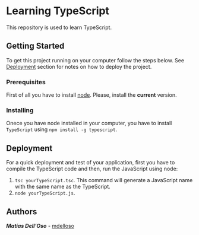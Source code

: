 # Learning TypeScript

This repository is used to learn TypeScript.

## Getting Started

To get this project running on your computer follow the steps below. See [Deployment](#deployment) section for notes on how to deploy the project.

### Prerequisites

First of all you have to install [node](https://nodejs.org). Please, install the **current** version.

### Installing

Onece you have node installed in your computer, you have to install ```TypeScript``` using ```npm install -g typescript```.

## Deployment

For a quick deployment and test of your application, first you have to compile the TypeScript code and then, run the JavaScript using node:

1. ```tsc yourTypeScript.tsc```. This command will generate a JavaScript name with the same name as the TypeScript.
2. ```node yourTypeScript.js```.

## Authors

***Matías Dell'Oso*** - [mdelloso](https://github.com/mdelloso)